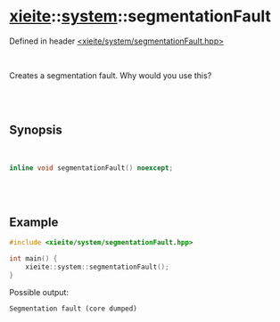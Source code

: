 # [xieite](../xieite.md)::[system](../system.md)::segmentationFault
Defined in header [<xieite/system/segmentationFault.hpp>](../../include/xieite/system/segmentationFault.hpp)

<br/>

Creates a segmentation fault. Why would you use this?

<br/><br/>

## Synopsis

<br/>

```cpp
inline void segmentationFault() noexcept;
```

<br/><br/>

## Example
```cpp
#include <xieite/system/segmentationFault.hpp>

int main() {
	xieite::system::segmentationFault();
}
```
Possible output:
```
Segmentation fault (core dumped)
```

